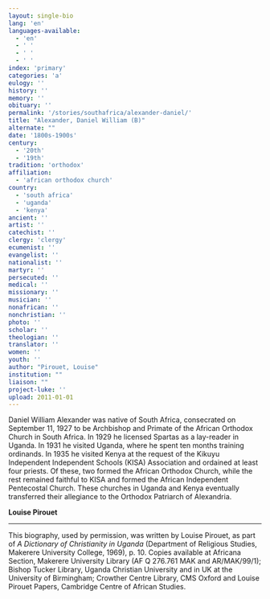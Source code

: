 ```yaml
---
layout: single-bio
lang: 'en'
languages-available:
  - 'en'
  - ' '
  - ' '
  - ' '
index: 'primary'
categories: 'a'
eulogy: ''
history: ''
memory: ''
obituary: ''
permalink: '/stories/southafrica/alexander-daniel/'
title: "Alexander, Daniel William (B)"
alternate: ""
date: '1800s-1900s'
century:
  - '20th'
  - '19th'
tradition: 'orthodox'
affiliation:
  - 'african orthodox church'
country:
  - 'south africa'
  - 'uganda'
  - 'kenya'
ancient: ''
artist: ''
catechist: ''
clergy: 'clergy'
ecumenist: ''
evangelist: ''
nationalist: ''
martyr: ''
persecuted: ''
medical: ''
missionary: ''
musician: ''
nonafrican: ''
nonchristian: ''
photo: ''
scholar: ''
theologian: ''
translator: ''
women: ''
youth: ''
author: "Pirouet, Louise"
institution: ""
liaison: ""
project-luke: ''
upload: 2011-01-01
---
```




Daniel William Alexander was native of South Africa, consecrated on September 11, 1927 to be Archbishop and Primate of the African Orthodox Church in South Africa. In 1929 he licensed Spartas as a lay-reader in Uganda. In 1931 he visited Uganda, where he spent ten months training ordinands. In 1935 he visited Kenya at the request of the Kikuyu Independent Independent Schools (KISA) Association and ordained at least four priests. Of these, two formed the African Orthodox Church, while the rest remained faithful to KISA and formed the African Independent Pentecostal Church. These churches in Uganda and Kenya eventually transferred their allegiance to the Orthodox Patriarch of Alexandria.

**Louise Pirouet**

---

This biography, used by permission, was written by Louise Pirouet, as part of *A Dictionary of Christianity in Uganda* (Department of Religious Studies, Makerere University College, 1969), p. 10. Copies available at Africana Section, Makerere University Library (AF Q 276.761 MAK and AR/MAK/99/1); Bishop Tucker Library, Uganda Christian University and in UK at the University of Birmingham; Crowther Centre Library, CMS Oxford and Louise Pirouet Papers, Cambridge Centre of African Studies.
